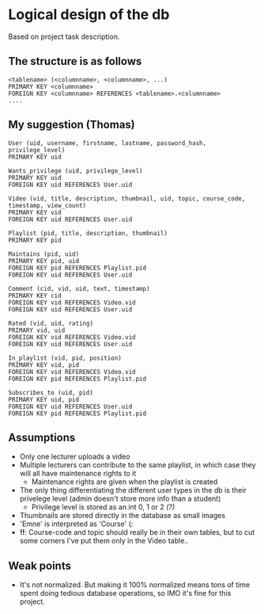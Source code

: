 # Logical design of the db

Based on project task description.

## The structure is as follows

```
<tablename> (<columnname>, <columnname>, ...)
PRIMARY KEY <columnname>
FOREIGN KEY <columnname> REFERENCES <tablename>.<columnname>
....
```

## My suggestion (Thomas)

```
User (uid, username, firstname, lastname, password_hash, privilege_level)
PRIMARY KEY uid

Wants_privilege (uid, privilege_level)
PRIMARY KEY uid
FOREIGN KEY uid REFERENCES User.uid

Video (vid, title, description, thumbnail, uid, topic, course_code, timestamp, view_count)
PRIMARY KEY vid
FOREIGN KEY uid REFERENCES User.uid

Playlist (pid, title, description, thumbnail)
PRIMARY KEY pid

Maintains (pid, uid)
PRIMARY KEY pid, uid
FOREIGN KEY pid REFERENCES Playlist.pid
FOREIGN KEY uid REFERENCES User.uid

Comment (cid, vid, uid, text, timestamp)
PRIMARY KEY cid
FOREIGN KEY vid REFERENCES Video.vid
FOREIGN KEY uid REFERENCES User.uid

Rated (vid, uid, rating)
PRIMARY vid, uid
FOREIGN KEY vid REFERENCES Video.vid
FOREIGN KEY uid REFERENCES User.uid

In_playlist (vid, pid, position)
PRIMARY KEY vid, pid
FOREIGN KEY vid REFERENCES Video.vid
FOREIGN KEY pid REFERENCES Playlist.pid

Subscribes_to (uid, pid)
PRIMARY KEY uid, pid
FOREIGN KEY uid REFERENCES User.uid
FOREIGN KEY pid REFERENCES Playlist.pid
```

## Assumptions

* Only one lecturer uploads a video
* Multiple lecturers can contribute to the same playlist, in which case they will all have maintenance rights to it
    * Maintenance rights are given when the playlist is created
* The only thing differentiating the different user types in the db is their privelege level (admin doesn't store more info than a student)
    * Privilege level is stored as an int 0, 1 or 2 *(?)*
* Thumbnails are stored directly in the database as small images
* 'Emne' is interpreted as 'Course' (:
* **!!**: Course-code and topic should really be in their own tables, but to cut some corners I've put them only in the Video table..

## Weak points

* It's not normalized. But making it 100% normalized means tons of time spent doing tedious database operations, so IMO it's fine for this project.
